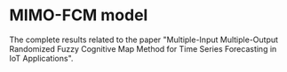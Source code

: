 # MIMO-FCM model
The complete results related to the paper "Multiple-Input Multiple-Output Randomized Fuzzy Cognitive Map Method for Time Series Forecasting in IoT Applications".
